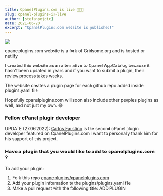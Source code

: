 ```yaml
---
title: CpanelPlugins.com is live 🎉🎉🎉
slug: cpanel-plugins-is-live
author: [stefanpejcic]
date: 2021-06-20
excerpt: "CpanelPlugins.com website is published!"
---
```


<img src="https://raw.githubusercontent.com/cpanelplugins/cpanelplugins.com/master/plugins/screenshots/cpanel-plugins-homepage.png"></img>

cpanelplugins.com website is a fork of Gridsome.org and is hosted on netlify.

I created this website as an alternative to Cpanel AppCatalog because it hasn't been updated in years and if you want to submit a plugin, their review process takes weeks.

The website creates a plugin page for each github repo added inside plugins.yaml file

Hopefully cpanelplugins.com will soon also include other peoples plugins as well, and not just my own. 😄

### Fellow cPanel plugin developer

UPDATE (27.06.2022): [Carlos Faustino](https://carlos-faustino.com/) is the second cPanel plugin developer featured on CpanelPlugins.com
I want to personally thank him for his support of this project.

### Have a plugin that you would like to add to cpanelplugins.com ?

To add your plugin:

1. Fork this repo [cpanelplugins/cpanelplugins.com](https://github.com/cpanelplugins/cpanelplugins.com)
2. Add your plugin information to the plugins/plugins.yaml file
3. Make a pull request with the following title: ADD PLUGIN
